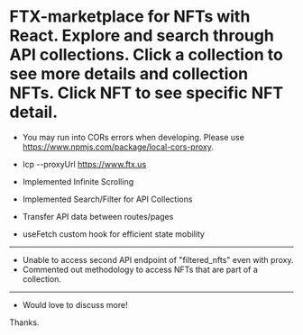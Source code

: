 # FTX-marketplace for NFTs with React. Explore and search through API collections. Click a collection to see more details and collection NFTs. Click NFT to see specific NFT detail.

 - You may run into CORs errors when developing. Please use https://www.npmjs.com/package/local-cors-proxy.
  - lcp --proxyUrl https://www.ftx.us

- Implemented Infinite Scrolling
- Implemented Search/Filter for API Collections
- Transfer API data between routes/pages
- useFetch custom hook for efficient state mobility


-----------------------------------------
 - Unable to access second API endpoint of "filtered_nfts" even with proxy.
 - Commented out methodology to access NFTs that are part of a collection.
-----------------------------------------
 - Would love to discuss more!
 
 Thanks.
